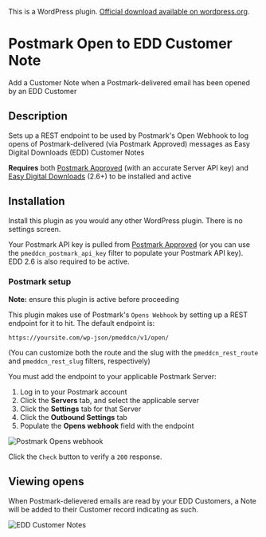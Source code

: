 This is a WordPress plugin. [Official download available on wordpress.org](http://wordpress.org/extend/plugins/postmark-open-to-edd-customer-note/).

# Postmark Open to EDD Customer Note

Add a Customer Note when a Postmark-delivered email has been opened by an EDD Customer

## Description

Sets up a REST endpoint to be used by Postmark's Open Webhook to log opens of Postmark-delivered (via Postmark Approved) messages as Easy Digital Downloads (EDD) Customer Notes

**Requires** both [Postmark Approved](https://wordpress.org/plugins/postmark-approved-wordpress-plugin/) (with an accurate Server API key) and [Easy Digital Downloads](https://wordpress.org/plugins/easy-digital-downloads/) (2.6+) to be installed and active

## Installation

Install this plugin as you would any other WordPress plugin. There is no settings screen.

Your Postmark API key is pulled from [Postmark Approved](https://wordpress.org/plugins/postmark-approved-wordpress-plugin/) (or you can use the `pmeddcn_postmark_api_key` filter to populate your Postmark API key). EDD 2.6 is also required to be active.

### Postmark setup

**Note:** ensure this plugin is active before proceeding

This plugin makes use of Postmark's `Opens Webhook` by setting up a REST endpoint for it to hit. The default endpoint is:

`https://yoursite.com/wp-json/pmeddcn/v1/open/`

(You can customize both the route and the slug with the `pmeddcn_rest_route` and `pmeddcn_rest_slug` filters, respectively)

You must add the endpoint to your applicable Postmark Server:

1. Log in to your Postmark account
1. Click the **Servers** tab, and select the applicable server
1. Click the **Settings** tab for that Server
1. Click the **Outbound Settings** tab
1. Populate the **Opens webhook** field with the endpoint

![Postmark Opens webhook](https://cdn-sec.droplr.net/files/acc_2093/FORkeB?response-content-disposition=inline;%20filename=2017-08-30%2520at%252012.49%2520PM.png&Expires=1504112256&Signature=LnPSuJrfuOsLKVsR6Ns3pU6y7-r1st9KDOdr0wVhyEfUVXmSB3oCT7hi-07dAgg0U93nGoWhhO5bdUhMmGNyBP-YPmpud5~t-li7DE8uogV8t5RQhzGj9tEkawaXz73DWHF22yKpgFfZo2wV0V-2tP7wdICxS-JvHxbxD2hAKvM_&Key-Pair-Id=APKAJTEIOJM3LSMN33SA)

Click the `Check` button to verify a `200` response.

## Viewing opens

When Postmark-delievered emails are read by your EDD Customers, a Note will be added to their Customer record indicating as such.

![EDD Customer Notes](https://cdn-pro.droplr.net/files/acc_2093/LMJhDV)
